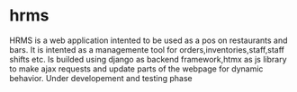 # hrms

HRMS is a web application intented to be used as a pos on restaurants and bars.
It is intented as a managemente tool for orders,inventories,staff,staff shifts etc.
Is builded using django as backend framework,htmx as js library to make ajax requests and update parts of the webpage for dynamic behavior.
Under developement and testing phase
